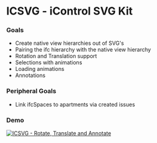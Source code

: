 # ICSVG - iControl SVG Kit

### Goals
- Create native view hierarchies out of SVG's 
- Pairing the ifc hierarchy with the native view hierarchy
- Rotation and Translation support
- Selections with animations
- Loading animations
- Annotations

### Peripheral Goals
- Link ifcSpaces to apartments via created issues


### Demo
[![ICSVG - Rotate, Translate and Annotate](https://github.com/sellingsolutions/ICSVG/blob/master/icsvg.gif)](https://www.youtube.com/watch?v=ek1j272iAmc)

